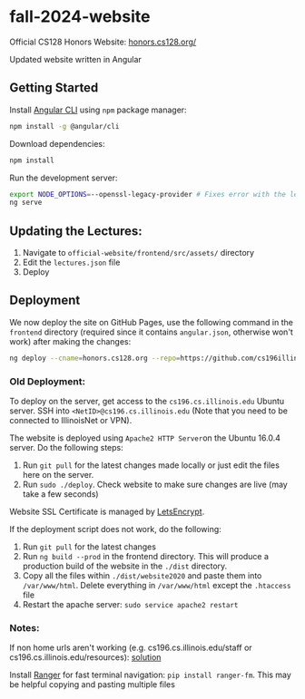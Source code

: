# fall-2024-website

Official CS128 Honors Website: [honors.cs128.org/](https://honors.cs128.org/)

Updated website written in Angular

## Getting Started

Install [Angular CLI](https://cli.angular.io/) using `npm` package manager:

```bash
npm install -g @angular/cli
```

Download dependencies:

```bash
npm install
```

Run the development server:

```bash
export NODE_OPTIONS=--openssl-legacy-provider # Fixes error with the legacy OpenSSL provider. This is a hacky fix and should be removed once the issue is resolved
ng serve
```

## Updating the Lectures:

1. Navigate to `official-website/frontend/src/assets/` directory
2. Edit the `lectures.json` file
3. Deploy

## Deployment

We now deploy the site on GitHub Pages, use the following command in the `frontend` directory (required since it contains `angular.json`, otherwise won't work) after making the changes:

```bash
ng deploy --cname=honors.cs128.org --repo=https://github.com/cs196illinois/CS128H-Frontend.git
```

### Old Deployment:

To deploy on the server, get access to the `cs196.cs.illinois.edu` Ubuntu server. SSH into `<NetID>@cs196.cs.illinois.edu` (Note that you need to be connected to IllinoisNet or VPN).

The website is deployed using `Apache2 HTTP Server`on the Ubuntu 16.0.4 server. Do the following steps:

1. Run `git pull` for the latest changes made locally or just edit the files here on the server.
2. Run `sudo ./deploy`. Check website to make sure changes are live (may take a few seconds)

Website SSL Certificate is managed by [LetsEncrypt](https://certbot.eff.org/lets-encrypt/ubuntuxenial-apache).

If the deployment script does not work, do the following:

1. Run `git pull` for the latest changes
2. Run `ng build --prod` in the frontend directory. This will produce a production build of the website in the `./dist` directory.
3. Copy all the files within `./dist/website2020` and paste them into `/var/www/html`. Delete everything in `/var/www/html` except the `.htaccess` file
4. Restart the apache server: `sudo service apache2 restart`

### Notes:

If non home urls aren't working (e.g. cs196.cs.illinois.edu/staff or cs196.cs.illinois.edu/resources): [solution](https://github.com/mgechev/angular-seed/wiki/Deploying-prod-build-to-Apache-2)

Install [Ranger](https://github.com/ranger/ranger) for fast terminal navigation: `pip install ranger-fm`. This may be helpful copying and pasting multiple files
